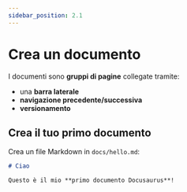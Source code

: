 ```yaml
---
sidebar_position: 2.1
---
```


# Crea un documento

I documenti sono **gruppi di pagine** collegate tramite:

- una **barra laterale**
- **navigazione precedente/successiva**
- **versionamento**

## Crea il tuo primo documento

Crea un file Markdown in `docs/hello.md`:

```md title="docs/hello.md"
# Ciao

Questo è il mio **primo documento Docusaurus**!